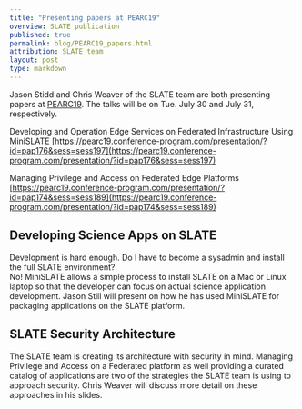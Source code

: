 ```yaml
---
title: "Presenting papers at PEARC19"
overview: SLATE publication
published: true
permalink: blog/PEARC19_papers.html
attribution: SLATE team
layout: post
type: markdown
---
```


Jason Stidd and Chris Weaver of the SLATE team are both presenting papers at [PEARC19](https://www.pearc19.pearc.org/).  The talks will be on Tue. July 30 and July 31, respectively.

Developing and Operation Edge Services on Federated Infrastructure Using MiniSLATE
[https://pearc19.conference-program.com/presentation/?id=pap176&sess=sess197](https://pearc19.conference-program.com/presentation/?id=pap176&sess=sess197)

Managing Privilege and Access on Federated Edge Platforms
[https://pearc19.conference-program.com/presentation/?id=pap174&sess=sess189](https://pearc19.conference-program.com/presentation/?id=pap174&sess=sess189)
<!--end_excerpt-->

## Developing Science Apps on SLATE
Development is hard enough.  Do I have to become a sysadmin and install the full SLATE environment?  
No!  MiniSLATE allows a simple process to install SLATE on a Mac or Linux laptop so that the developer can focus on actual science application development.  Jason Still will present on how he has used MiniSLATE for packaging applications on the SLATE platform.

## SLATE Security Architecture
The SLATE team is creating its architecture with security in mind.  Managing Privilege and Access on a Federated platform as well providing a curated catalog of applications are two of the strategies the SLATE team is using to approach security.  Chris Weaver will discuss more detail on these approaches in his slides. 
